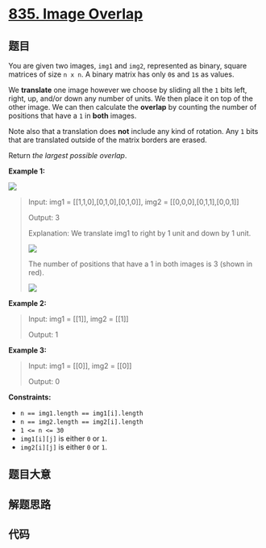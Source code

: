 # [835. Image Overlap](https://leetcode.com/problems/image-overlap/)

## 题目

You are given two images, `img1` and `img2`, represented as binary, square
matrices of size `n x n`. A binary matrix has only `0`s and `1`s as values.

We **translate** one image however we choose by sliding all the `1` bits left,
right, up, and/or down any number of units. We then place it on top of the
other image. We can then calculate the **overlap** by counting the number of
positions that have a `1` in **both** images.

Note also that a translation does **not** include any kind of rotation. Any
`1` bits that are translated outside of the matrix borders are erased.

Return _the largest possible overlap_.



**Example 1:**

![](https://assets.leetcode.com/uploads/2020/09/09/overlap1.jpg)

> Input: img1 = [[1,1,0],[0,1,0],[0,1,0]], img2 = [[0,0,0],[0,1,1],[0,0,1]]
> 
> Output: 3
> 
> Explanation: We translate img1 to right by 1 unit and down by 1 unit.
> 
> ![](https://assets.leetcode.com/uploads/2020/09/09/overlap_step1.jpg)
> 
> The number of positions that have a 1 in both images is 3 (shown in red).
> 
> ![](https://assets.leetcode.com/uploads/2020/09/09/overlap_step2.jpg)

**Example 2:**

> Input: img1 = [[1]], img2 = [[1]]
> 
> Output: 1

**Example 3:**

> Input: img1 = [[0]], img2 = [[0]]
> 
> Output: 0

**Constraints:**

  * `n == img1.length == img1[i].length`
  * `n == img2.length == img2[i].length`
  * `1 <= n <= 30`
  * `img1[i][j]` is either `0` or `1`.
  * `img2[i][j]` is either `0` or `1`.


## 题目大意

## 解题思路

## 代码

```javascript

```


